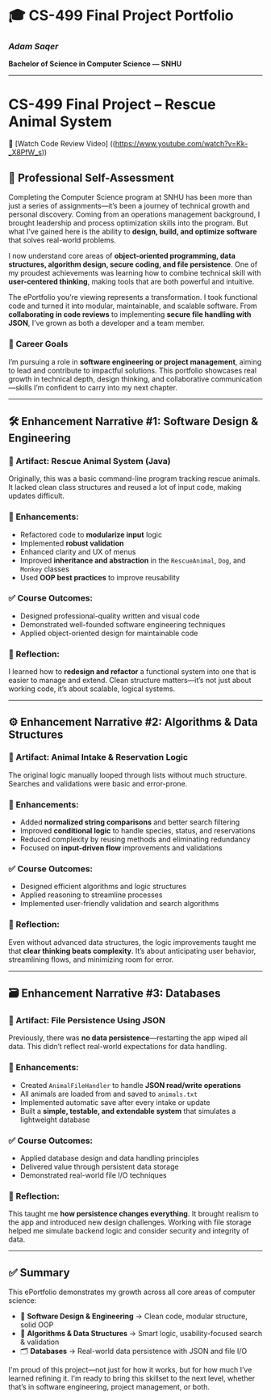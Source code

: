 # 🎓 CS-499 Final Project Portfolio
### *Adam Saqer*  
**Bachelor of Science in Computer Science — SNHU**

---
# CS-499 Final Project – Rescue Animal System

🎥 [Watch Code Review Video] ((https://www.youtube.com/watch?v=Kk-_X8PfW_s))


## 🌟 Professional Self-Assessment

Completing the Computer Science program at SNHU has been more than just a series of assignments—it’s been a journey of technical growth and personal discovery. Coming from an operations management background, I brought leadership and process optimization skills into the program. But what I’ve gained here is the ability to **design, build, and optimize software** that solves real-world problems.

I now understand core areas of **object-oriented programming, data structures, algorithm design, secure coding, and file persistence**. One of my proudest achievements was learning how to combine technical skill with **user-centered thinking**, making tools that are both powerful and intuitive.

The ePortfolio you’re viewing represents a transformation. I took functional code and turned it into modular, maintainable, and scalable software. From **collaborating in code reviews** to implementing **secure file handling with JSON**, I’ve grown as both a developer and a team member.

### 🚀 Career Goals
I’m pursuing a role in **software engineering or project management**, aiming to lead and contribute to impactful solutions. This portfolio showcases real growth in technical depth, design thinking, and collaborative communication—skills I’m confident to carry into my next chapter.

---

## 🛠️ Enhancement Narrative #1: Software Design & Engineering

### 📌 Artifact: Rescue Animal System (Java)
Originally, this was a basic command-line program tracking rescue animals. It lacked clean class structures and reused a lot of input code, making updates difficult.

### 🔧 Enhancements:
- Refactored code to **modularize input** logic
- Implemented **robust validation**
- Enhanced clarity and UX of menus
- Improved **inheritance and abstraction** in the `RescueAnimal`, `Dog`, and `Monkey` classes  
- Used **OOP best practices** to improve reusability

### ✅ Course Outcomes:
- Designed professional-quality written and visual code
- Demonstrated well-founded software engineering techniques
- Applied object-oriented design for maintainable code

### 🧠 Reflection:
I learned how to **redesign and refactor** a functional system into one that is easier to manage and extend. Clean structure matters—it’s not just about working code, it’s about scalable, logical systems.

---

## ⚙️ Enhancement Narrative #2: Algorithms & Data Structures

### 📌 Artifact: Animal Intake & Reservation Logic
The original logic manually looped through lists without much structure. Searches and validations were basic and error-prone.

### 🔧 Enhancements:
- Added **normalized string comparisons** and better search filtering
- Improved **conditional logic** to handle species, status, and reservations
- Reduced complexity by reusing methods and eliminating redundancy
- Focused on **input-driven flow** improvements and validations

### ✅ Course Outcomes:
- Designed efficient algorithms and logic structures
- Applied reasoning to streamline processes
- Implemented user-friendly validation and search algorithms

### 🧠 Reflection:
Even without advanced data structures, the logic improvements taught me that **clear thinking beats complexity**. It’s about anticipating user behavior, streamlining flows, and minimizing room for error.

---

## 🗃️ Enhancement Narrative #3: Databases

### 📌 Artifact: File Persistence Using JSON
Previously, there was **no data persistence**—restarting the app wiped all data. This didn’t reflect real-world expectations for data handling.

### 🔧 Enhancements:
- Created `AnimalFileHandler` to handle **JSON read/write operations**
- All animals are loaded from and saved to `animals.txt`
- Implemented automatic save after every intake or update
- Built a **simple, testable, and extendable system** that simulates a lightweight database

### ✅ Course Outcomes:
- Applied database design and data handling principles
- Delivered value through persistent data storage
- Demonstrated real-world file I/O techniques

### 🧠 Reflection:
This taught me **how persistence changes everything**. It brought realism to the app and introduced new design challenges. Working with file storage helped me simulate backend logic and consider security and integrity of data.

---

## ✅ Summary

This ePortfolio demonstrates my growth across all core areas of computer science:

- 🧱 **Software Design & Engineering** → Clean code, modular structure, solid OOP  
- 🧠 **Algorithms & Data Structures** → Smart logic, usability-focused search & validation  
- 🗂 **Databases** → Real-world data persistence with JSON and file I/O  

I'm proud of this project—not just for how it works, but for how much I’ve learned refining it. I'm ready to bring this skillset to the next level, whether that’s in software engineering, project management, or both.
